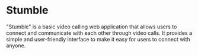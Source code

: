 # Stumble
"Stumble" is a basic video calling web application that allows users to connect and communicate with each other through video calls. It provides a simple and user-friendly interface to make it easy for users to connect with anyone. 
